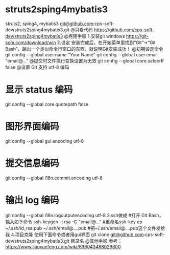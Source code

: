 # struts2sping4mybatis3
struts2, sping4, mybatis3
git@github.com:cps-soft-dev/struts2sping4mybatis3.git
@只看代码
https://github.com/cps-soft-dev/struts2sping4mybatis3
@克隆手顺
1.安装git windows
https://git-scm.com/download/win
2.设定
安装完成后，在开始菜单里找到“Git”->“Git Bash”，蹦出一个类似命令行窗口的东西，就说明Git安装成功！
@初期设定命令
git config --global user.name "Your Name"
git config --global user.email "email@..."
@提交时文件换行变换设置为无效
git config --global core.safecrlf false
@设置 Git 支持 utf-8 编码
# 显示 status 编码
git config --global core.quotepath false
# 图形界面编码
git config --global gui.encoding utf-8
# 提交信息编码
git config --global i18n.commit.encoding utf-8
# 输出 log 编码
git config --global i18n.logoutputencoding utf-8
3.ssh做成
#打开 Git Bash，输入如下命令
ssh-keygen -t rsa -C "email@..."
#重命名ssh-key
cp ~/.ssh/id_rsa.pub ~/.ssh/email@....pub
#把~/.ssh/email@....pub这个文件发给我
4.项目克隆
使用下面命令或者用gui界面
git clone  git@github.com:cps-soft-dev/struts2sping4mybatis3.git  目录名
@其他手顺
参考：
https://www.liaoxuefeng.com/wiki/896043488029600

